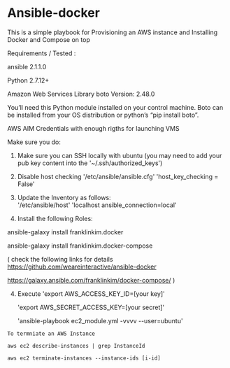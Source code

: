 # Ansible-docker

This is a simple playbook for Provisioning an AWS instance and Installing Docker and Compose on top 

Requirements / Tested :

  ansible 2.1.1.0
  
  Python 2.7.12+
  
  Amazon Web Services Library boto Version: 2.48.0
  
 
   You’ll need this Python module installed on your control machine. Boto can be installed from your OS distribution or python’s “pip install boto”.
   
  AWS AIM Credentials with enough rigths for launching VMS 
  
Make sure you do:

  1) Make sure you can SSH locally with ubuntu
    (you may need to add your pub key content into the '~/.ssh/authorized_keys')
  
  2) Disable host checking
      '/etc/ansible/ansible.cfg'
      'host_key_checking = False'
      
  3) Update the Inventory as follows:  
       '/etc/ansible/host'
       'localhost ansible_connection=local'
  
  4) Install the following Roles:
  
  ansible-galaxy install franklinkim.docker
  
  ansible-galaxy install franklinkim.docker-compose
  
  ( check the following links for details
  https://github.com/weareinteractive/ansible-docker
  
  https://galaxy.ansible.com/franklinkim/docker-compose/ )
       
  4) Execute
      'export AWS_ACCESS_KEY_ID=[your key]'
      
      'export AWS_SECRET_ACCESS_KEY=[your secret]'
      
      'ansible-playbook ec2_module.yml -vvvv --user=ubuntu'
      
    To termniate an AWS Instance
    
    aws ec2 describe-instances | grep InstanceId
    
    aws ec2 terminate-instances --instance-ids [i-id]
    
    

